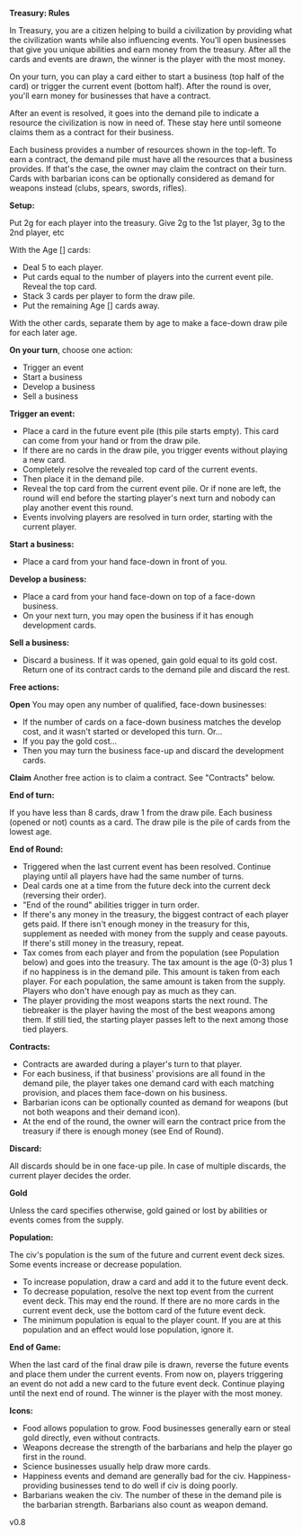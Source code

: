 **Treasury: Rules**

In Treasury, you are a citizen helping to build a civilization by providing what the civilization wants while also influencing events.  You'll open businesses that give you unique abilities and earn money from the treasury.  After all the cards and events are drawn, the winner is the player with the most money.

On your turn, you can play a card either to start a business (top half of the card) or trigger the current event (bottom half).  After the round is over, you'll earn money for businesses that have a contract.

After an event is resolved, it goes into the demand pile to indicate a resource the civilization is now in need of.  These stay here until someone claims them as a contract for their business.

Each business provides a number of resources shown in the top-left.  To earn a contract, the demand pile must have all the resources that a business provides.  If that's the case, the owner may claim the contract on their turn.  Cards with barbarian icons can be optionally considered as demand for weapons instead (clubs, spears, swords, rifles).

**Setup:**

Put 2g for each player into the treasury.  Give 2g to the 1st player, 3g to the 2nd player, etc

With the Age [] cards:
* Deal 5 to each player.
* Put cards equal to the number of players into the current event pile.  Reveal the top card.
* Stack 3 cards per player to form the draw pile.
* Put the remaining Age [] cards away.

With the other cards, separate them by age to make a face-down draw pile for each later age. 


**On your turn**, choose one action:
* Trigger an event
* Start a business
* Develop a business
* Sell a business

**Trigger an event:**
* Place a card in the future event pile (this pile starts empty).  This card can come from your hand or from the draw pile.
* If there are no cards in the draw pile, you trigger events without playing a new card.
* Completely resolve the revealed top card of the current events.  
* Then place it in the demand pile.
* Reveal the top card from the current event pile.  Or if none are left, the round will end before the starting player's next turn and nobody can play another event this round.
* Events involving players are resolved in turn order, starting with the current player.

**Start a business:**
* Place a card from your hand face-down in front of you. 

**Develop a business:**
* Place a card from your hand face-down on top of a face-down business.
* On your next turn, you may open the business if it has enough development cards.

**Sell a business:**
* Discard a business.  If it was opened, gain gold equal to its gold cost.  Return one of its contract cards to the demand pile and discard the rest.

**Free actions:**

**Open** You may open any number of qualified, face-down businesses:
* If the number of cards on a face-down business matches the develop cost, and it wasn't started or developed this turn. Or...
* If you pay the gold cost...
* Then you may turn the business face-up and discard the development cards.

**Claim** Another free action is to claim a contract.  See "Contracts" below.  

**End of turn:**

If you have less than 8 cards, draw 1 from the draw pile.  Each business (opened or not) counts as a card.  The draw pile is the pile of cards from the lowest age.

**End of Round:**

* Triggered when the last current event has been resolved.  Continue playing until all players have had the same number of turns.
* Deal cards one at a time from the future deck into the current deck (reversing their order).
* "End of the round" abilities trigger in turn order.
* If there's any money in the treasury, the biggest contract of each player gets paid.  If there isn't enough money in the treasury for this, supplement as needed with money from the supply and cease payouts.  If there's still money in the treasury, repeat.
* Tax comes from each player and from the population (see Population below) and goes into the treasury.  The tax amount is the age (0-3) plus 1 if no happiness is in the demand pile.  This amount is taken from each player.  For each population, the same amount is taken from the supply.  Players who don't have enough pay as much as they can.
* The player providing the most weapons starts the next round.  The tiebreaker is the player having the most of the best weapons among them.  If still tied, the starting player passes left to the next among those tied players.


**Contracts:**

* Contracts are awarded during a player's turn to that player.
* For each business, if that business' provisions are all found in the demand pile, the player takes one demand card with each matching provision, and places them face-down on his business.  
* Barbarian icons can be optionally counted as demand for weapons (but not both weapons and their demand icon).
* At the end of the round, the owner will earn the contract price from the treasury if there is enough money (see End of Round).

**Discard:**

All discards should be in one face-up pile.  In case of multiple discards, the current player decides the order.

**Gold**

Unless the card specifies otherwise, gold gained or lost by abilities or events comes from the supply.

**Population:**

The civ's population is the sum of the future and current event deck sizes.  Some events increase or decrease population.
* To increase population, draw a card and add it to the future event deck.
* To decrease population, resolve the next top event from the current event deck.  This may end the round.  If there are no more cards in the current event deck, use the bottom card of the future event deck.
* The minimum population is equal to the player count.  If you are at this population and an effect would lose population, ignore it.

**End of Game:**

When the last card of the final draw pile is drawn, reverse the future events and place them under the current events.  From now on, players triggering an event do not add a new card to the future event deck.  Continue playing until the next end of round.  The winner is the player with the most money. 

**Icons:**

* Food allows population to grow.  Food businesses generally earn or steal gold directly, even without contracts.
* Weapons decrease the strength of the barbarians and help the player go first in the round.
* Science businesses usually help draw more cards.
* Happiness events and demand are generally bad for the civ.  Happiness-providing businesses tend to do well if civ is doing poorly.
* Barbarians weaken the civ.  The number of these in the demand pile is the barbarian strength.  Barbarians also count as weapon demand.

v0.8